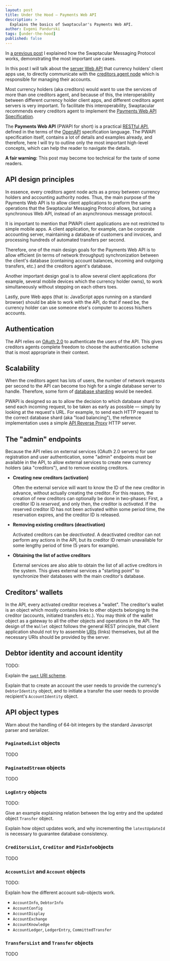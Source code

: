 ```yaml
---
layout: post
title: Under the Hood — Payments Web API
description: >
  Explains the basics of Swaptacular's Payments Web API.
author: Evgeni Pandurski
tags: [under-the-hood]
published: false
---
```


In [a previous post](/2023/08/28/under-the-hood-smp/) I explained how the
Swaptacular Messaging Protocol works, demonstrating the most important use
cases.

In this post I will talk about the [server Web
API](https://en.wikipedia.org/wiki/Web_API) that currency holders' client
apps use, to directly communicate with the [creditors agent
node](/overview/) which is responsible for managing their accounts.

<!--more-->

Most currency holders (aka creditors) would want to use the services of more
than one creditors agent, and because of this, the interoperability between
different currency holder client apps, and different creditors agent servers
is very important. To facilitate this interoperability, Swaptacular
recommends every creditors agent to implement the [Payments Web API
Specification](/public/docs/swpt_creditors/redoc.html).

The **Payments Web API** (PWAPI for short) is a practical [RESTful
API](https://en.wikipedia.org/wiki/Representational_state_transfer), defined
in the terms of the [OpenAPI](https://www.openapis.org/) specification
language. The PWAPI specification itself, contains a lot of details and
examples already, and therefore, here I will try to outline only the most
important high-level concepts, which can help the reader to navigate the
details.

**A fair warning:** This post may become too technical for the taste of some
readers.

## API design principles

In essence, every creditors agent node acts as a proxy between currency
holders and accounting authority nodes. Thus, the main purpose of the
Payments Web API is to allow client applications to preform the same
operations that the Swaptacular Messaging Protocol allows, but using a
synchronous Web API, instead of an asynchronous message protocol.

It is important to mention that PWAPI client applications are not restricted
to simple mobile apps. A client application, for example, can be corporate
accounting server, maintaining a database of customers and invoices, and
processing hundreds of automated transfers per second.

Therefore, one of the main design goals for the Payments Web API is to allow
efficient (in terms of network throughput) synchronization between the
client's database (containing account balances, incoming and outgoing
transfers, etc.) and the creditors agent's database.

Another important design goal is to allow several client applications (for
example, several mobile devices which the currency holder owns), to work
simultaneously without stepping on each others toes.

Lastly, pure Web apps (that is: JavaScript apps running on a standard
browser) should be able to work with the API, do that if need be, the
currency holder can use someone else's computer to access his/hers accounts.

## Authentication

The API relies on [OAuth 2.0](https://oauth.net/2/) to authenticate the
users of the API. This gives creditors agents complete freedom to choose the
authentication scheme that is most appropriate in their context.

## Scalability

When the creditors agent has lots of users, the number of network requests
per second to the API can become too high for a single database server to
handle. Therefore, some form of [database
sharding](https://en.wikipedia.org/wiki/Shard_(database_architecture)) would
be needed.

PWAPI is designed so as to allow the decision to which database shard to
send each incoming request, to be taken as early as possible — simply by
looking at the request's URL. For example, to send each HTTP request to the
correct database shard (aka "load balancing"), the reference implementation
uses a simple [API Reverse
Proxy](https://github.com/swaptacular/swpt_apiproxy) HTTP server.

## The "admin" endpoints

Because the API relies on external services (OAuth 2.0 servers) for user
registration and user authentication, some "admin" endpoints must be
available in the API, to allow external services to create new currency
holders (aka "creditors"), and to remove existing creditors.

- **Creating new creditors (activation)**

  Often the external service will want to know the ID of the new creditor in
  advance, without actually creating the creditor. For this reason, the
  creation of new creditors can optionally be done in two-phases: First, a
  creditor ID is *reserved*, and only then, the creditor is *activated*. If
  the reserved creditor ID has not been activated within some period time,
  the reservation expires, and the creditor ID is released.

- **Removing existing creditors (deactivation)**

  Activated creditors can be *deactivated*. A deactivated creditor can not
  perform any actions in the API, but its creditor ID remain unavailable for
  some lengthy period of time (5 years for example).

- **Obtaining the list of active creditors**

  External services are also able to obtain the list of all active creditors
  in the system. This gives external services a "starting point" to
  synchronize their databases with the main creditor's database.

## Creditors' wallets

In the API, every activated creditor receives a "wallet". The creditor's
wallet is an object which mostly contains links to other objects belonging
to the creditor (accounts, initiated transfers etc.). You may think of the
wallet object as a gateway to all the other objects and operations in the
API. The design of the `Wallet` object follows the general REST principle,
that client application should not try to assemble
[URIs](https://en.wikipedia.org/wiki/Uniform_Resource_Identifier) (links)
themselves, but all the necessary URIs should be provided by the server.

## Debtor identity and account identity

TODO:

Explain the [`swpt` URI scheme](/public/docs/swpt-uri-scheme.pdf).

Explain that to create an account the user needs to provide the currency's
`DebtorIdentity` object, and to initiate a transfer the user needs to
provide recipient's `AccountIdentity` object.

## API object types

Warn about the handling of 64-bit integers by the standard Javascript parser
and serializer.

### `PaginatedList` objects

TODO

### `PaginatedStream` objects

TODO

### `LogEntry` objects

TODO:

Give an example explaining relation between the log entry and the updated
object `Transfer` object.

Explain how object updates work, and why incrementing the `latestUpdateId`
is necessary to guarantee database consistency.

### `CreditorsList`, `Creditor` and `PinInfo`objects

TODO

### `AccountList` and `Account` objects

TODO:

Explain how the different account sub-objects work.

- `AccountInfo`, `DebtorInfo`
- `AccountConfig`
- `AccountDisplay`
- `AccountExchange`
- `AccountKnowledge`
- `AccountLedger`, `LedgerEntry`, `CommittedTransfer`

### `TransfersList` and `Transfer` objects

TODO
